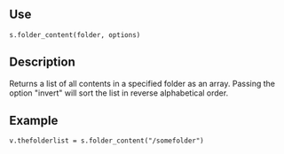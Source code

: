 ## Use
`s.folder_content(folder, options)`

## Description
Returns a list of all contents in a specified folder as an array.  Passing the option "invert" will sort the list in reverse alphabetical order.

## Example
`v.thefolderlist = s.folder_content("/somefolder")`